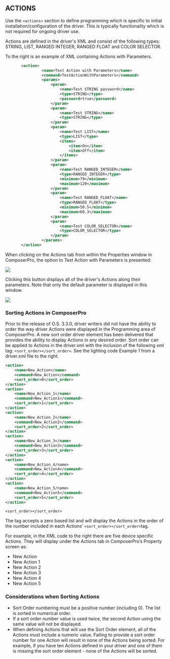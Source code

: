 ## ACTIONS

Use the `<actions>` section to define programming which is specific to initial installation/configuration of the driver. This is typically functionality which is not required for ongoing driver use.

Actions are defined in the driver's XML and consist of the following types: STRING, LIST, RANGED INTEGER, RANGED FLOAT and COLOR SELECTOR.

To the right is an example of XML containing Actions with Parameters.

```xml
       <action>
                <name>Test Action with Parameters</name>
                <command>TestActionWithParameters</command>
                <params>
                    <param>
                        <name>Test STRING password</name>
                        <type>STRING</type>
                        <password>true</password>
                    </param>
                    <param>
                        <name>Test STRING</name>
                        <type>STRING</type>
                    </param>
                    <param>
                        <name>Test LIST</name>
                        <type>LIST</type>
                        <items>
                            <item>On</item>
                            <item>Off</item>
                        </items>
                    </param>
                    <param>
                        <name>Test RANGED_INTEGER</name>
                        <type>RANGED_INTEGER</type>
                        <minimum>79</minimum>
                        <maximum>120</maximum>
                    </param>
                    <param>
                        <name>Test RANGED_FLOAT</name>
                        <type>RANGED_FLOAT</type>
                        <minimum>50.5</minimum>
                        <maximum>60.3</maximum>
                    </param>
                    <param>
                        <name>Test COLOR_SELECTOR</name>
                        <type>COLOR_SELECTOR</type>
                    </param>
                </params>
       </action>
```

When clicking on the Actions tab from within the Properties window in ComposerPro, the option to Test Action with Parameters is presented:

<img src="images/15_6-01.png"/>


Clicking this button displays all of the driver's Actions along their parameters. Note that only the default parameter is displayed in this window.

<img src="images/15_6-02.png"/>

### Sorting Actions in ComposerPro

Prior to the release of O.S. 3.3.0, driver writers did not have the ability to order the way driver Actions were displayed in the Programming area of ComposerPro. A new sort order driver element has been delivered that provides the ability to display Actions in any desired order. Sort order can be applied to Actions in the driver.xml with the inclusion of the following xml tag: `<sort_order></sort_order>`. See the lighting code Example 1 from a driver.xml file to the right.


```xml
<action>
	<name>New_Action</name>
	<command>New_Action</command>
	<sort_order>0</sort_order>
</action>
<action>
	<name>New_Action_1</name>
	<command>New_Action1</command>
	<sort_order>1</sort_order>
</action>
<action>
	<name>New_Action_2</name>
	<command>New_Action2</command>
	<sort_order>2</sort_order>
</action>
<action>
	<name>New_Action_3</name>
	<command>New_Action3</command>
	<sort_order>3</sort_order>
</action>
<action>
	<name>New_Action_4/name>
	<command>New_Action4</command>
	<sort_order>4</sort_order>
</action>
<action>
	<name>New_Action_5/name>
	<command>New_Action5</command>
	<sort_order>5</sort_order>
</action>
```

`<sort_order></sort_order>` 

The tag accepts a zero based list and will display the Actions in the order of the number included in each Actions’ `<sort_order></sort_order>`tag.

For example, in the XML code to the right there are five device specific Actions. They will display under the Actions tab in ComposerPro’s Property screen as:

- New Action
- New Action 1
- New Action 2
- New Action 3
- New Action 4
- New Action 5


### Considerations when Sorting Actions

- Sort Order numbering must be a positive number (including 0). The list is sorted in numerical order.
-  If a sort order number value is used twice, the second Action using the same value will not be displayed.
- When defining Actions that will use the Sort Order element, all of the Actions must include a numeric value. Failing to provide a sort order number for one Action will result in none of the Actions being sorted. For example, if you have ten Actions defined in your driver and one of them is missing the sort order element - none of the Actions will be sorted.
